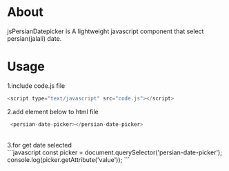 # About

jsPersianDatepicker is A lightweight javascript component that select persian(jalali) date.

# Usage
1.include code.js file 

```javascript
<script type="text/javascript" src="code.js"></script>
```
2.add element below to html file
```javascript
 <persian-date-picker></persian-date-picker>
```
 <br />
3.for get date selected
<br />
```javascript
    const picker  = document.querySelector('persian-date-picker');
    console.log(picker.getAttribute('value'));
```
